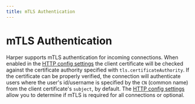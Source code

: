 ```yaml
---
title: mTLS Authentication
---
```


# mTLS Authentication

Harper supports mTLS authentication for incoming connections. When enabled in the [HTTP config settings](../../deployments/configuration#http) the client certificate will be checked against the certificate authority specified with `tls.certificateAuthority`. If the certificate can be properly verified, the connection will authenticate users where the user's id/username is specified by the `CN` (common name) from the client certificate's `subject`, by default. The [HTTP config settings](../../deployments/configuration#http) allow you to determine if mTLS is required for all connections or optional.
